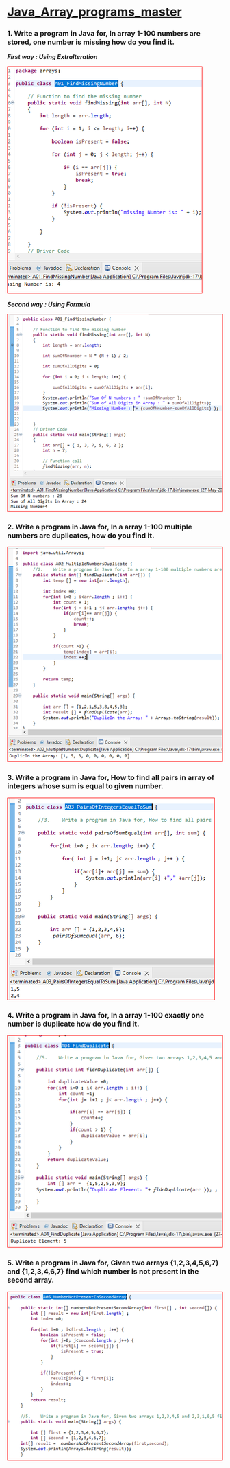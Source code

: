 # <u>Java_Array_programs_master</u>


  ### 1.	Write a program in Java for, In array 1-100 numbers are stored, one number is missing how do you find it.
     
   ***First way : Using ExtraIteration***  
    
   ![ScreenShot](images/A01_FindMissingNumber.PNG)
   
   ***Second way : Using Formula***  
    
   ![ScreenShot](images/A01_FindMissingNumber2.PNG)

### 2.	Write a program in Java for, In a array 1-100 multiple numbers are duplicates, how do you find it.
     
     
   ![ScreenShot](images/A02_MultipleNumbersDuplicate.PNG)

### 3.	Write a program in Java for, How to find all pairs in array of integers whose sum is equal to given number.
         
   ![ScreenShot](images/A03_PairsOfIntegersEqualToSum.PNG)

### 4.	Write a program in Java for, In a array 1-100 exactly one number is duplicate how do you find it.
     
   ![ScreenShot](images/A04_FindDuplicate1.PNG) 

### 5.	Write a program in Java for, Given two arrays {1,2,3,4,5,6,7} and {1,2,3,4,6,7} find which number is not present in the second array.
    
   ![ScreenShot](images/A05_NumberNotPresentInSecondArray.PNG)

 
